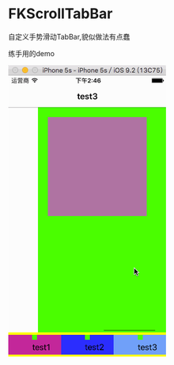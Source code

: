 # FKScrollTabBar
自定义手势滑动TabBar,貌似做法有点蠢


练手用的demo

![](https://github.com/QQ920924960/FKScrollTabBar/blob/master/Screenshots/FKScrollTabBar.gif)
